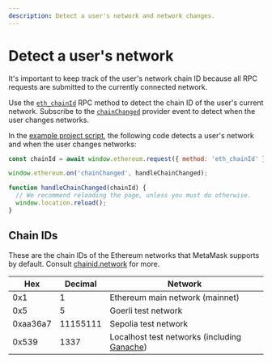 ```yaml
---
description: Detect a user's network and network changes.
---
```


# Detect a user's network

It's important to keep track of the user's network chain ID because all RPC requests are submitted
to the currently connected network.

Use the [`eth_chainId`](https://metamask.github.io/api-playground/api-documentation/#eth_chainId)
RPC method to detect the chain ID of the user's current network.
Subscribe to the [`chainChanged`](../reference/provider-api.md#chainchanged) provider event to
detect when the user changes networks.

In the [example project script](set-up-dev-environment.md#example), the following code detects a
user's network and when the user changes networks:

```javascript title="index.js"
const chainId = await window.ethereum.request({ method: 'eth_chainId' });

window.ethereum.on('chainChanged', handleChainChanged);

function handleChainChanged(chainId) {
  // We recommend reloading the page, unless you must do otherwise.
  window.location.reload();
}
```

## Chain IDs

These are the chain IDs of the Ethereum networks that MetaMask supports by default.
Consult [chainid.network](https://chainid.network) for more.

| Hex      | Decimal  | Network                         |
| -------- | -------- | ------------------------------- |
| 0x1      | 1        | Ethereum main network (mainnet) |
| 0x5      | 5        | Goerli test network             |
| 0xaa36a7 | 11155111 | Sepolia test network            |
| 0x539    | 1337     | Localhost test networks (including [Ganache](run-development-network.md)) |
